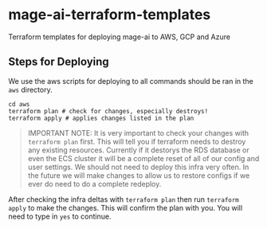 # mage-ai-terraform-templates
Terraform templates for deploying mage-ai to AWS, GCP and Azure

## Steps for Deploying

We use the aws scripts for deploying to all commands should be ran in the `aws` directory.
```
cd aws
terraform plan # check for changes, especially destroys!
terraform apply # applies changes listed in the plan
```

> IMPORTANT NOTE: It is very important to check your changes with `terraform plan` first. This will tell you if terraform needs to destroy any existing resources. Currently if it destorys the RDS database or even the ECS cluster it will be a complete reset of all of our config and user settings. We should not need to deploy this infra very often. In the future we will make changes to allow us to restore configs if we ever do need to do a complete redeploy. 

After checking the infra deltas with `terraform plan` then run `terraform apply` to make the changes. This will confirm the plan with you. You will need to type in `yes` to continue. 


